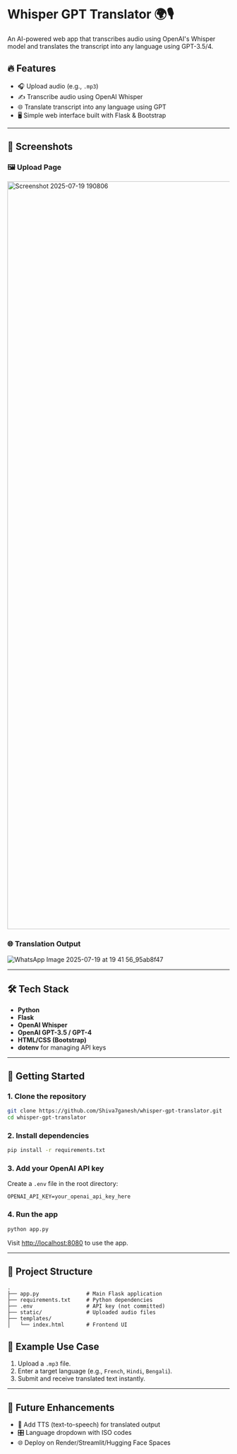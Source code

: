 # Whisper GPT Translator 🌍🎙️

An AI-powered web app that transcribes audio using OpenAI's Whisper model and translates the transcript into any language using GPT-3.5/4.

## 🔥 Features

- 🎧 Upload audio (e.g., `.mp3`)
- ✍️ Transcribe audio using OpenAI Whisper
- 🌐 Translate transcript into any language using GPT
- 🖥️ Simple web interface built with Flask & Bootstrap

---

## 📸 Screenshots

### 🖼️ Upload Page
<img width="3199" height="1692" alt="Screenshot 2025-07-19 190806" src="https://github.com/user-attachments/assets/68f59aa8-6b7a-4c9a-a8fa-4e72e2269773" />


### 🌐 Translation Output
![WhatsApp Image 2025-07-19 at 19 41 56_95ab8f47](https://github.com/user-attachments/assets/20a99417-bcce-4c0f-a893-3bc671b444b6)


---

## 🛠️ Tech Stack

- **Python**
- **Flask**
- **OpenAI Whisper**
- **OpenAI GPT-3.5 / GPT-4**
- **HTML/CSS (Bootstrap)**
- **dotenv** for managing API keys

---

## 🚀 Getting Started

### 1. Clone the repository

```bash
git clone https://github.com/Shiva7ganesh/whisper-gpt-translator.git
cd whisper-gpt-translator
````

### 2. Install dependencies

```bash
pip install -r requirements.txt
```

### 3. Add your OpenAI API key

Create a `.env` file in the root directory:

```
OPENAI_API_KEY=your_openai_api_key_here
```

### 4. Run the app

```bash
python app.py
```

Visit [http://localhost:8080](http://localhost:8080) to use the app.

---

## 📂 Project Structure

```
.
├── app.py               # Main Flask application
├── requirements.txt     # Python dependencies
├── .env                 # API key (not committed)
├── static/              # Uploaded audio files
├── templates/
│   └── index.html       # Frontend UI
```

## 📌 Example Use Case

1. Upload a `.mp3` file.
2. Enter a target language (e.g., `French`, `Hindi`, `Bengali`).
3. Submit and receive translated text instantly.

---

## 🌱 Future Enhancements

* 🔁 Add TTS (text-to-speech) for translated output
* 🎛️ Language dropdown with ISO codes
* 🌐 Deploy on Render/Streamlit/Hugging Face Spaces
